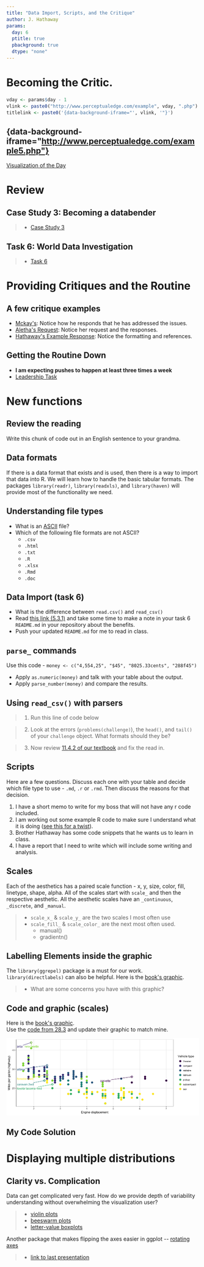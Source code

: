 ```yaml
---
title: "Data Import, Scripts, and the Critique"
author: J. Hathaway
params:
  day: 6
  ptitle: true
  pbackground: true
  dtype: "none"
---
```





# Becoming the Critic.


```r
vday <- params$day - 1
vlink <- paste0("http://www.perceptualedge.com/example", vday, ".php")
titlelink <- paste0('{data-background-iframe="', vlink, '"}')
```

## {data-background-iframe="http://www.perceptualedge.com/example5.php"}

[Visualization of the Day](http://www.perceptualedge.com/example5.php)







# Review



## Case Study 3: Becoming a databender
> - [Case Study 3](https://byuistats.github.io/M335/weekly_projects/cs03_details.html)




## Task 6: World Data Investigation
> - [Task 6](https://byuistats.github.io/M335/class_tasks/task06_details.html)








# Providing Critiques and the Routine

## A few critique examples

* [Mckay's](https://github.com/BYUI335/Davis_M/issues/5):  Notice how he responds that he has addressed the issues.
* [Aletha's Request](https://github.com/BYUI335/Pyeatt_A/issues/5):  Notice her request and the responses.
* [Hathaway's Example Response](https://github.com/BYUI335/Pyeatt_A/issues/7): Notice the formatting and references.



## Getting the Routine Down

- **I am expecting pushes to happen at least three times a week**
- [Leadership Task](https://byuistats.github.io/M335/tasklist.html)


# New functions

## Review the reading

Write this chunk of code out in an English sentence to your grandma.



## Data formats

If there is a data format that exists and is used, then there is a way to import that data into R. We will learn how to handle the basic tabular formats.  The packages `library(readr)`, `library(readxls)`, and `library(haven)` will provide most of the functionality we need.

## Understanding file types

* What is an [ASCII](https://www.webopedia.com/TERM/A/ASCII_file.html) file?
* Which of the following file formats are not ASCII?
    * `.csv`
    * `.html`
    * `.txt`
    * `.R`
    * `.xlsx`
    * `.Rmd`
    * `.doc`

## Data Import (task 6)

* What is the difference between `read.csv()` and `read_csv()`
* Read [this link (5.3.1)](https://csgillespie.github.io/efficientR/5-3-importing-data.html) and take some time to make a note in your task 6 `README.md` in your repository about the benefits.
* Push your updated `README.md` for me to read in class.


## `parse_` commands

Use this code - `money <- c("4,554,25", "$45", "8025.33cents", "288f45")`

* Apply `as.numeric(money)` and talk with your table about the output.
* Apply `parse_number(money)` and compare the results.

## Using `read_csv()` with parsers


> 1. Run this line of code below



> 2. Look at the errors (`problems(challenge)`), the `head()`, and `tail()` of your `challenge` object.  What formats should they be?

> 3. Now review [11.4.2 of our textbook](http://r4ds.had.co.nz/data-import.html#problems) and fix the read in.



## Scripts

Here are a few questions.  Discuss each one with your table and decide which file type to use - `.md`, `.r` or `.rmd`.  Then discuss the reasons for that decision.

1. I have a short memo to write for my boss that will not have any r code included.
2. I am working out some example R code to make sure I understand what it is doing ([see this for a twist](https://deanattali.com/2015/03/24/knitrs-best-hidden-gem-spin/)).
3. Brother Hathaway has some code snippets that he wants us to learn in class.
4. I have a report that I need to write which will include some writing and analysis.


## Scales

Each of the aesthetics has a paired scale function - x, y, size, color, fill, linetype, shape, alpha.  All of the scales start with `scale_` and then the respective aesthetic. All the aesthetic scales have an `_continuous`, `_discrete`, and `_manual`.  

> - `scale_x_` & `scale_y_` are the two scales I most often use
> - `scale_fill_` & `scale_color_` are the next most often used.
>     - manual()
>     - gradientn()

## Labelling Elements inside the graphic

The `library(ggrepel)` package is a must for our work. `library(directlabels)` can also be helpful. 
Here is the [book's graphic](http://r4ds.had.co.nz/communicate-plots_files/figure-html/unnamed-chunk-9-1.png). 

> - What are some concerns you have with this graphic?

## Code and graphic (scales)

Here is the [book's graphic](http://r4ds.had.co.nz/communicate-plots_files/figure-html/unnamed-chunk-9-1.png).  
Use the [code from 28.3](http://r4ds.had.co.nz/graphics-for-communication.html) and update their graphic to match mine.


![](day_6_files/figure-revealjs/nnn2-1.png)

## My Code Solution




# Displaying multiple distributions

## Clarity vs. Complication

Data can get complicated very fast. How do we provide depth of variability understanding without overwhelming the visualization user?

> * [violin plots](http://eamoncaddigan.net/dataviz/r/psych/2015/09/26/violin-plots/)
> * [beeswarm plots](https://github.com/eclarke/ggbeeswarm)
> * [letter-value boxplots](https://github.com/hadley/lvplot)

Another package that makes flipping the axes easier in ggplot -- [rotating axes](https://github.com/lionel-/ggstance)

> * [link to last presentation](presentations_class/day_5.html)

